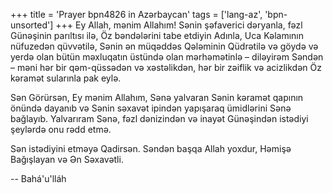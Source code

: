 +++
title = 'Prayer bpn4826 in Azərbaycan'
tags = ['lang-az', 'bpn-unsorted']
+++
Ey Allah, mənim Allahım! Sənin şəfaverici dəryanla, fəzl Günəşinin parıltısı ilə, Öz bəndələrini tabe etdiyin Adınla, Uca Kəlamının nüfuzedən qüvvətilə, Sənin ən müqəddəs Qələminin Qüdrətilə və göydə və yerdə olan bütün məxluqatın üstündə olan mərhəmətinlə – diləyirəm Səndən – məni hər bir qəm-qüssədən və xəstəlikdən, hər bir zəiflik və acizlikdən Öz kəramət sularınla pak eylə.

Sən Görürsən, Ey mənim Allahım, Sənə yalvaran Sənin kəramət qapının önündə dayanıb və Sənin səxavət ipindən yapışaraq ümidlərini Sənə bağlayıb. Yalvarıram Sənə, fəzl dənizindən və inayət Günəşindən istədiyi şeylərdə onu rədd etmə.

Sən istədiyini etməyə Qadirsən. Səndən başqa Allah yoxdur, Həmişə Bağışlayan və Ən Səxavətli.

-- Bahá'u'lláh
